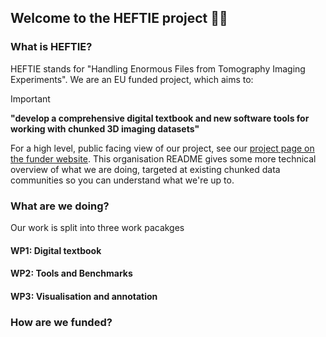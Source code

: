 ## Welcome to the HEFTIE project 🐘🧊

### What is HEFTIE?

HEFTIE stands for "Handling Enormous Files from Tomography Imaging Experiments".
We are an EU funded project, which aims to:

> [!IMPORTANT]  
> **"develop a comprehensive digital textbook and new software tools for working with chunked 3D imaging datasets"**

For a high level, public facing view of our project, see our [project page on the funder website](https://www.oscars-project.eu/projects/heftie-handling-enormous-files-tomographic-imaging-experiments).
This organisation README gives some more technical overview of what we are doing, targeted at existing chunked data communities so you can understand what we're up to.

### What are we doing?

Our work is split into three work pacakges

#### WP1: Digital textbook

#### WP2: Tools and Benchmarks

#### WP3: Visualisation and annotation

### How are we funded?

<!--

**Here are some ideas to get you started:**

🙋‍♀️ A short introduction - what is your organization all about?
🌈 Contribution guidelines - how can the community get involved?
👩‍💻 Useful resources - where can the community find your docs? Is there anything else the community should know?
🍿 Fun facts - what does your team eat for breakfast?
🧙 Remember, you can do mighty things with the power of [Markdown](https://docs.github.com/github/writing-on-github/getting-started-with-writing-and-formatting-on-github/basic-writing-and-formatting-syntax)
-->
